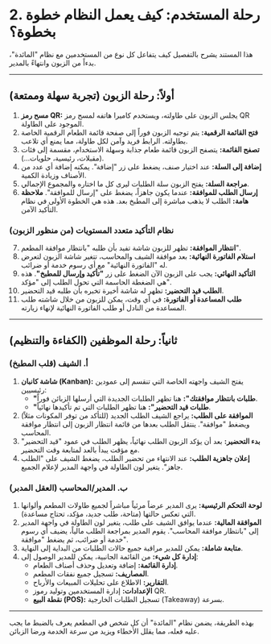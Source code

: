 # 2. رحلة المستخدم: كيف يعمل النظام خطوة بخطوة؟

هذا المستند يشرح بالتفصيل كيف يتفاعل كل نوع من المستخدمين مع نظام "المائدة"، بدءاً من الزبون وانتهاءً بالمدير.

---

## أولاً: رحلة الزبون (تجربة سهلة وممتعة)

1.  **مسح رمز QR:** يجلس الزبون على طاولته، ويستخدم كاميرا هاتفه لمسح رمز QR الموجود على الطاولة.
2.  **فتح القائمة الرقمية:** يتم توجيه الزبون فوراً إلى صفحة قائمة الطعام الرقمية الخاصة بطاولته. الرابط فريد وآمن لكل طاولة، مما يمنع أي تلاعب.
3.  **تصفح القائمة:** يتصفح الزبون قائمة طعام جذابة وسهلة الاستخدام، مقسمة إلى فئات (مقبلات، رئيسية، حلويات...).
4.  **إضافة إلى السلة:** عند اختيار صنف، يضغط على زر "إضافة". يمكنه إضافة أي عدد من الأصناف وزيادة الكمية.
5.  **مراجعة السلة:** يفتح الزبون سلة الطلبات ليرى كل ما اختاره والمجموع الإجمالي.
6.  **إرسال الطلب للموافقة:** عندما يكون جاهزاً، يضغط على "إرسال للموافقة". **ملاحظة هامة:** الطلب لا يذهب مباشرة إلى المطبخ بعد. هذه هي الخطوة الأولى في نظام التأكيد الآمن.

### نظام التأكيد متعدد المستويات (من منظور الزبون)

7.  **انتظار الموافقة:** تظهر للزبون شاشة تفيد بأن طلبه "بانتظار موافقة المطعم".
8.  **استلام الفاتورة النهائية:** بعد موافقة الشيف والمحاسب، تتغير شاشة الزبون لتعرض له "الفاتورة النهائية" مع أي رسوم خدمة أو ضرائب.
9.  **التأكيد النهائي:** يجب على الزبون الآن الضغط على زر **"تأكيد وإرسال للمطبخ"**. هذه هي الضغطة الحاسمة التي تحول الطلب إلى "مؤكد".
10. **الطلب قيد التحضير:** تظهر له شاشة أخيرة تخبره بأن طلبه قيد التحضير.
11. **طلب المساعدة أو الفاتورة:** في أي وقت، يمكن للزبون من خلال شاشته طلب المساعدة من النادل أو طلب الفاتورة النهائية لإنهاء زيارته.

---

## ثانياً: رحلة الموظفين (الكفاءة والتنظيم)

### أ. الشيف (قلب المطبخ)

1.  **شاشة كانبان (Kanban):** يفتح الشيف واجهته الخاصة التي تنقسم إلى عمودين رئيسيين:
    *   **"طلبات بانتظار موافقتك":** هنا تظهر الطلبات الجديدة التي أرسلها الزبائن فوراً.
    *   **"طلبات قيد التحضير":** هنا تظهر الطلبات التي تم تأكيدها نهائياً.
2.  **الموافقة على الطلب:** يراجع الشيف الطلب الجديد (للتأكد من توفر المكونات مثلاً) ويضغط "موافقة". ينتقل الطلب بعدها من قائمة انتظار الزبون إلى انتظار موافقة المحاسب.
3.  **بدء التحضير:** بعد أن يؤكد الزبون الطلب نهائياً، يظهر الطلب في عمود "قيد التحضير" مع مؤقت يبدأ بالعد لمتابعة وقت التحضير.
4.  **إعلان جاهزية الطلب:** عند الانتهاء من تحضير الطلب، يضغط الشيف على "الطلب جاهز". يتغير لون الطاولة في واجهة المدير لإعلام الجميع.

### ب. المدير/المحاسب (العقل المدبر)

1.  **لوحة التحكم الرئيسية:** يرى المدير عرضاً مرئياً مباشراً لجميع طاولات المطعم وألوانها التي تعكس حالتها (متاحة، طلب جديد، مؤكد، تحتاج مساعدة).
2.  **الموافقة المالية:** عندما يوافق الشيف على طلب، يتغير لون الطاولة في واجهة المدير إلى "بانتظار موافقة المحاسب". يقوم المدير بمراجعة الطلب مالياً، يضيف أي رسوم خدمة أو ضرائب، ثم يضغط "موافقة".
3.  **متابعة شاملة:** يمكن للمدير مراقبة جميع حالات الطلبات من البداية إلى النهاية.
4.  **إدارة كل شيء:** من القائمة الجانبية، يمكن للمدير الوصول إلى:
    *   **إدارة القائمة:** إضافة وتعديل وحذف أصناف الطعام.
    *   **المصاريف:** تسجيل جميع نفقات المطعم.
    *   **التقارير:** الاطلاع على تحليلات المبيعات والأرباح.
    *   **الإعدادات:** إدارة المستخدمين وتوليد رموز QR.
    *   **نقطة البيع (POS):** تسجيل الطلبات الخارجية (Takeaway) بسرعة.

---

بهذه الطريقة، يضمن نظام "المائدة" أن كل شخص في المطعم يعرف بالضبط ما يجب عليه فعله، مما يقلل الأخطاء ويزيد من سرعة الخدمة ورضا الزبائن.
